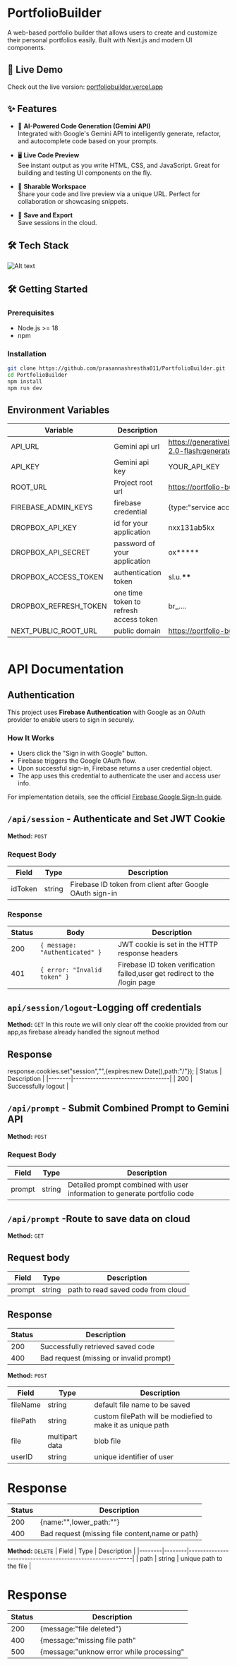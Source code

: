 # PortfolioBuilder

A web-based portfolio builder that allows users to create and customize their personal portfolios easily. Built with Next.js and modern UI components.

## 🚀 Live Demo

Check out the live version: [portfoliobuilder.vercel.app](https://portfoliobuilder.vercel.app)

## ✨ Features

- 🧠 **AI-Powered Code Generation (Gemini API)**  
  Integrated with Google's Gemini API to intelligently generate, refactor, and autocomplete code based on your prompts.

- 🖥️ **Live Code Preview**  
  See instant output as you write HTML, CSS, and JavaScript. Great for building and testing UI components on the fly.

- 🔗 **Sharable Workspace**  
  Share your code and live preview via a unique URL. Perfect for collaboration or showcasing snippets.

- 💾 **Save and Export**  
  Save sessions in the cloud.

## 🛠️ Tech Stack

![Alt text](https://skillicons.dev/icons?i=next,react,typescript,tailwind,zustand)

## 🛠️ Getting Started

### Prerequisites

- Node.js >= 18
- npm

### Installation

```bash
git clone https://github.com/prasannashrestha011/PortfolioBuilder.git
cd PortfolioBuilder
npm install
npm run dev
```

## Environment Variables

| Variable              | Description                            | Example                                                                                  |
| --------------------- | -------------------------------------- | ---------------------------------------------------------------------------------------- |
| API_URL               | Gemini api url                         | https://generativelanguage.googleapis.com/v1beta/models/gemini-2.0-flash:generateContent |
| API_KEY               | Gemini api key                         | YOUR_API_KEY                                                                             |
| ROOT_URL              | Project root url                       | https://portfolio-builder-phi-three.vercel.app/                                          |
| FIREBASE_ADMIN_KEYS   | firebase credential                    | {type:"service account",project_id:"",..}                                                |
| DROPBOX_API_KEY       | id for your application                | nxx131ab5kx                                                                              |
| DROPBOX_API_SECRET    | password of your application           | ox**\***                                                                                 |
| DROPBOX_ACCESS_TOKEN  | authentication token                   | sl.u.**\*\***                                                                            |
| DROPBOX_REFRESH_TOKEN | one time token to refresh access token | br\_....                                                                                 |
| NEXT_PUBLIC_ROOT_URL  | public domain                          | https://portfolio-builder-phi-three.vercel.app/                                          |

```

```

# API Documentation

## Authentication

This project uses **Firebase Authentication** with Google as an OAuth provider to enable users to sign in securely.

### How It Works

- Users click the "Sign in with Google" button.
- Firebase triggers the Google OAuth flow.
- Upon successful sign-in, Firebase returns a user credential object.
- The app uses this credential to authenticate the user and access user info.

For implementation details, see the official [Firebase Google Sign-In guide](https://firebase.google.com/docs/auth/web/google-signin).

## `/api/session` - Authenticate and Set JWT Cookie

**Method:** `POST`

### Request Body

| Field   | Type   | Description                                              |
| ------- | ------ | -------------------------------------------------------- |
| idToken | string | Firebase ID token from client after Google OAuth sign-in |

### Response

| Status | Body                           | Description                                                                |
| ------ | ------------------------------ | -------------------------------------------------------------------------- |
| 200    | `{ message: "Authenticated" }` | JWT cookie is set in the HTTP response headers                             |
| 401    | `{ error: "Invalid token" }`   | Firebase ID token verification failed,user get redirect to the /login page |

## `api/session/logout`-Logging off credentials

**Method:** `GET`
In this route we will only clear off the cookie provided from our app,as firebase already handled the signout method

## Response

response.cookies.set"session","",{expires:new Date(),path:"/"});
| Status | Description |
|--------|----------------------------------|
| 200 | Successfully logout |

## `/api/prompt` - Submit Combined Prompt to Gemini API

**Method:** `POST`

### Request Body

| Field  | Type   | Description                                                               |
| ------ | ------ | ------------------------------------------------------------------------- |
| prompt | string | Detailed prompt combined with user information to generate portfolio code |

## `/api/prompt` -Route to save data on cloud

**Method:** `GET`

## Request body

| Field  | Type   | Description                        |
| ------ | ------ | ---------------------------------- |
| prompt | string | path to read saved code from cloud |

## Response

| Status | Description                             |
| ------ | --------------------------------------- |
| 200    | Successfully retrieved saved code       |
| 400    | Bad request (missing or invalid prompt) |

**Method:** `POST`

| Field    | Type           | Description                                                 |
| -------- | -------------- | ----------------------------------------------------------- |
| fileName | string         | default file name to be saved                               |
| filePath | string         | custom filePath will be modiefied to make it as unique path |
| file     | multipart data | blob file                                                   |
| userID   | string         | unique identifier of user                                   |

# Response

| Status | Description                                     |
| ------ | ----------------------------------------------- |
| 200    | {name:"",lower_path:""}                         |
| 400    | Bad request (missing file content,name or path) |

**Method:** `DELETE`
| Field | Type | Description |
|--------|--------|----------------------------------------------------------|
| path | string | unique path to the file |

# Response

| Status | Description                              |
| ------ | ---------------------------------------- |
| 200    | {message:"file deleted"}                 |
| 400    | {message:"missing file path"             |
| 500    | {message:"unknow error while processing" |
